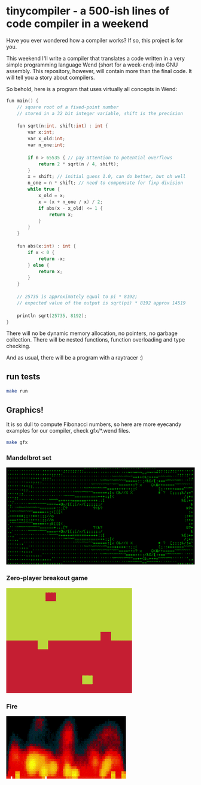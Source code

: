 # tinycompiler - a 500-ish lines of code compiler in a weekend
Have you ever wondered how a compiler works? If so, this project is for you.

This weekend I'll write a compiler that translates a code written in a very simple programming language Wend (short for a week-end) into GNU assembly.
This repository, however, will contain more than the final code. It will tell you a story about compilers.

So behold, here is a program that uses virtually all concepts in Wend:
```cpp
fun main() {
    // square root of a fixed-point number
    // stored in a 32 bit integer variable, shift is the precision

    fun sqrt(n:int, shift:int) : int {
        var x:int;
        var x_old:int;
        var n_one:int;

        if n > 65535 { // pay attention to potential overflows
            return 2 * sqrt(n / 4, shift);
        }
        x = shift; // initial guess 1.0, can do better, but oh well
        n_one = n * shift; // need to compensate for fixp division
        while true {
            x_old = x;
            x = (x + n_one / x) / 2;
            if abs(x - x_old) <= 1 {
                return x;
            }
        }
    }

    fun abs(x:int) : int {
        if x < 0 {
            return -x;
        } else {
            return x;
        }
    }

    // 25735 is approximately equal to pi * 8192;
    // expected value of the output is sqrt(pi) * 8192 approx 14519

    println sqrt(25735, 8192);
}
```

There will no be dynamic memory allocation, no pointers, no garbage collection. There will be nested functions, function overloading and type checking.

And as usual, there will be a program with a raytracer :)

## run tests
```sh
make run
```

## Graphics!
It is so dull to compute Fibonacci numbers, so here are more eyecandy examples for our compiler,  check gfx/*.wend files.
```sh
make gfx
```
### Mandelbrot set
![](https://raw.githubusercontent.com/ssloy/ssloy.github.io/main/docs/tinycompiler/gfx/mandelbrot.png)

### Zero-player breakout game
![](https://raw.githubusercontent.com/ssloy/ssloy.github.io/main/docs/tinycompiler/gfx/breakout.gif)

### Fire
![](https://raw.githubusercontent.com/ssloy/ssloy.github.io/main/docs/tinycompiler/gfx/fire6.gif)
